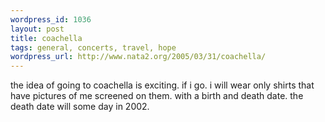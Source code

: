 ```yaml
--- 
wordpress_id: 1036
layout: post
title: coachella
tags: general, concerts, travel, hope
wordpress_url: http://www.nata2.org/2005/03/31/coachella/
---
```

the idea of going to coachella is exciting. if i go. i will wear only shirts that have pictures of me screened on them. with a birth and death date. the death date will some day in 2002.
